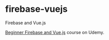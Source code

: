 # firebase-vuejs
Firebase and Vue.js

[Beginner Firebase and Vue.js](https://www.udemy.com/beginner-firebase-and-vuejs/learn/v4/content) course on Udemy.
